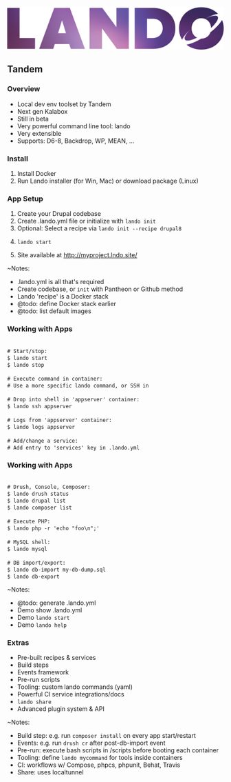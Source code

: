 ![Lando](slides/img/logo-lando.png)

## Tandem


### Overview

* Local dev env toolset by Tandem
* Next gen Kalabox
* Still in beta
* Very powerful command line tool: lando
* Very extensible
* Supports: D6-8, Backdrop, WP, MEAN, ...


### Install

1. Install Docker
1. Run Lando installer (for Win, Mac) or download package (Linux)


### App Setup

1. Create your Drupal codebase
1. Create .lando.yml file or initialize with `lando init`
1. Optional: Select a recipe via `lando init --recipe drupal8`
1. <pre><code class="bash" data-trim data-noescape>lando start</code></pre>
1. Site available at http://myproject.lndo.site/

~Notes:
* .lando.yml is all that's required
* Create codebase, or `init` with Pantheon or Github method
* Lando 'recipe' is a Docker stack
* @todo: define Docker stack earlier
* @todo: list default images


### Working with Apps

 <pre><code class="bash" data-trim data-noescape>
# Start/stop:
$ lando start
$ lando stop

# Execute command in container:
# Use a more specific lando command, or SSH in

# Drop into shell in 'appserver' container:
$ lando ssh appserver

# Logs from 'appserver' container:
$ lando logs appserver

# Add/change a service:
# Add entry to 'services' key in .lando.yml
</code></pre>


### Working with Apps

<pre><code class="bash" data-trim data-noescape>
# Drush, Console, Composer:
$ lando drush status
$ lando drupal list
$ lando composer list

# Execute PHP:
$ lando php -r 'echo "foo\n";'

# MySQL shell:
$ lando mysql

# DB import/export:
$ lando db-import my-db-dump.sql
$ lando db-export
</code></pre>

~Notes:
* @todo: generate .lando.yml
* Demo show .lando.yml
* Demo `lando start`
* Demo `lando help`


### Extras

* Pre-built recipes & services
* Build steps
* Events framework
* Pre-run scripts
* Tooling: custom lando commands (yaml)
* Powerful CI service integrations/docs
* `lando share`
* Advanced plugin system & API

~Notes:
* Build step: e.g. run `composer install` on every app start/restart
* Events: e.g. run `drush cr` after post-db-import event
* Pre-run: execute bash scripts in /scripts before booting each container
* Tooling: define `lando mycommand` for tools inside containers
* CI: workflows w/ Compose, phpcs, phpunit, Behat, Travis
* Share: uses localtunnel
